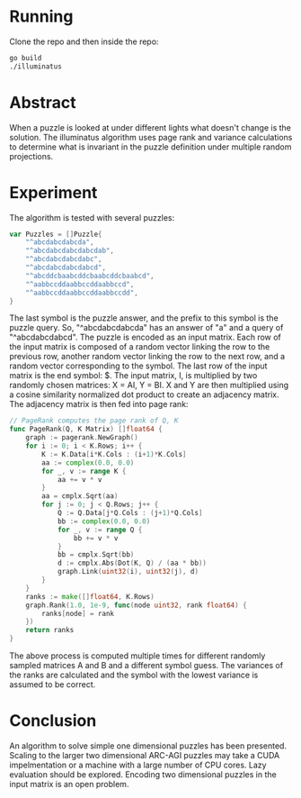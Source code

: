 # Running
Clone the repo and then inside the repo:
```sh
go build
./illuminatus
```

# Abstract
 When a puzzle is looked at under different lights what doesn't change is the solution. The illuminatus algorithm uses page rank and variance calculations to determine what is invariant in the puzzle definition under multiple random projections.

# Experiment
The algorithm is tested with several puzzles:
```go
var Puzzles = []Puzzle{
	"^abcdabcdabcda",
	"^abcdabcdabcdabcdab",
	"^abcdabcdabcdabc",
	"^abcdabcdabcdabcd",
	"^abcddcbaabcddcbaabcddcbaabcd",
	"^aabbccddaabbccddaabbccd",
	"^aabbccddaabbccddaabbccdd",
}
```
The last symbol is the puzzle answer, and the prefix to this symbol is the puzzle query. So, "^abcdabcdabcda" has an answer of "a" and a query of "^abcdabcdabcd". The puzzle is encoded as an input matrix. Each row of the input matrix is composed of a random vector linking the row to the previous row, another random vector linking the row to the next row, and a random vector corresponding to the symbol. The last row of the input matrix is the end symbol: $. The input matrix, I, is multiplied by two randomly chosen matrices: X = AI, Y = BI. X and Y are then multiplied using a cosine similarity normalized dot product to create an adjacency matrix. The adjacency matrix is then fed into page rank:
```go
// PageRank computes the page rank of Q, K
func PageRank(Q, K Matrix) []float64 {
	graph := pagerank.NewGraph()
	for i := 0; i < K.Rows; i++ {
		K := K.Data[i*K.Cols : (i+1)*K.Cols]
		aa := complex(0.0, 0.0)
		for _, v := range K {
			aa += v * v
		}
		aa = cmplx.Sqrt(aa)
		for j := 0; j < Q.Rows; j++ {
			Q := Q.Data[j*Q.Cols : (j+1)*Q.Cols]
			bb := complex(0.0, 0.0)
			for _, v := range Q {
				bb += v * v
			}
			bb = cmplx.Sqrt(bb)
			d := cmplx.Abs(Dot(K, Q) / (aa * bb))
			graph.Link(uint32(i), uint32(j), d)
		}
	}
	ranks := make([]float64, K.Rows)
	graph.Rank(1.0, 1e-9, func(node uint32, rank float64) {
		ranks[node] = rank
	})
	return ranks
}
```
The above process is computed multiple times for different randomly sampled matrices A and B and a different symbol guess. The variances of the ranks are calculated and the symbol with the lowest variance is assumed to be correct.

# Conclusion
An algorithm to solve simple one dimensional puzzles has been presented. Scaling to the larger two dimensional ARC-AGI puzzles may take a CUDA impelmentation or a machine with a large number of CPU cores. Lazy evaluation should be explored. Encoding two dimensional puzzles in the input matrix is an open problem.
